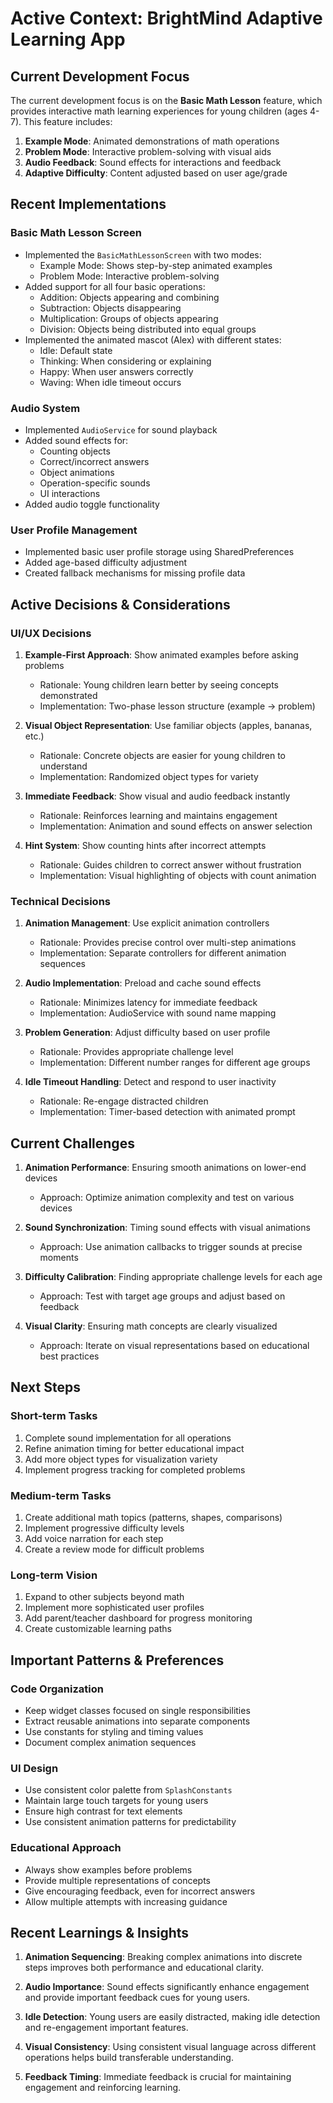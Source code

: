 # Active Context: BrightMind Adaptive Learning App

## Current Development Focus

The current development focus is on the **Basic Math Lesson** feature, which provides interactive math learning experiences for young children (ages 4-7). This feature includes:

1. **Example Mode**: Animated demonstrations of math operations
2. **Problem Mode**: Interactive problem-solving with visual aids
3. **Audio Feedback**: Sound effects for interactions and feedback
4. **Adaptive Difficulty**: Content adjusted based on user age/grade

## Recent Implementations

### Basic Math Lesson Screen
- Implemented the `BasicMathLessonScreen` with two modes:
  - Example Mode: Shows step-by-step animated examples
  - Problem Mode: Interactive problem-solving
- Added support for all four basic operations:
  - Addition: Objects appearing and combining
  - Subtraction: Objects disappearing
  - Multiplication: Groups of objects appearing
  - Division: Objects being distributed into equal groups
- Implemented the animated mascot (Alex) with different states:
  - Idle: Default state
  - Thinking: When considering or explaining
  - Happy: When user answers correctly
  - Waving: When idle timeout occurs

### Audio System
- Implemented `AudioService` for sound playback
- Added sound effects for:
  - Counting objects
  - Correct/incorrect answers
  - Object animations
  - Operation-specific sounds
  - UI interactions
- Added audio toggle functionality

### User Profile Management
- Implemented basic user profile storage using SharedPreferences
- Added age-based difficulty adjustment
- Created fallback mechanisms for missing profile data

## Active Decisions & Considerations

### UI/UX Decisions
1. **Example-First Approach**: Show animated examples before asking problems
   - Rationale: Young children learn better by seeing concepts demonstrated
   - Implementation: Two-phase lesson structure (example → problem)

2. **Visual Object Representation**: Use familiar objects (apples, bananas, etc.)
   - Rationale: Concrete objects are easier for young children to understand
   - Implementation: Randomized object types for variety

3. **Immediate Feedback**: Show visual and audio feedback instantly
   - Rationale: Reinforces learning and maintains engagement
   - Implementation: Animation and sound effects on answer selection

4. **Hint System**: Show counting hints after incorrect attempts
   - Rationale: Guides children to correct answer without frustration
   - Implementation: Visual highlighting of objects with count animation

### Technical Decisions
1. **Animation Management**: Use explicit animation controllers
   - Rationale: Provides precise control over multi-step animations
   - Implementation: Separate controllers for different animation sequences

2. **Audio Implementation**: Preload and cache sound effects
   - Rationale: Minimizes latency for immediate feedback
   - Implementation: AudioService with sound name mapping

3. **Problem Generation**: Adjust difficulty based on user profile
   - Rationale: Provides appropriate challenge level
   - Implementation: Different number ranges for different age groups

4. **Idle Timeout Handling**: Detect and respond to user inactivity
   - Rationale: Re-engage distracted children
   - Implementation: Timer-based detection with animated prompt

## Current Challenges

1. **Animation Performance**: Ensuring smooth animations on lower-end devices
   - Approach: Optimize animation complexity and test on various devices

2. **Sound Synchronization**: Timing sound effects with visual animations
   - Approach: Use animation callbacks to trigger sounds at precise moments

3. **Difficulty Calibration**: Finding appropriate challenge levels for each age
   - Approach: Test with target age groups and adjust based on feedback

4. **Visual Clarity**: Ensuring math concepts are clearly visualized
   - Approach: Iterate on visual representations based on educational best practices

## Next Steps

### Short-term Tasks
1. Complete sound implementation for all operations
2. Refine animation timing for better educational impact
3. Add more object types for visualization variety
4. Implement progress tracking for completed problems

### Medium-term Tasks
1. Create additional math topics (patterns, shapes, comparisons)
2. Implement progressive difficulty levels
3. Add voice narration for each step
4. Create a review mode for difficult problems

### Long-term Vision
1. Expand to other subjects beyond math
2. Implement more sophisticated user profiles
3. Add parent/teacher dashboard for progress monitoring
4. Create customizable learning paths

## Important Patterns & Preferences

### Code Organization
- Keep widget classes focused on single responsibilities
- Extract reusable animations into separate components
- Use constants for styling and timing values
- Document complex animation sequences

### UI Design
- Use consistent color palette from `SplashConstants`
- Maintain large touch targets for young users
- Ensure high contrast for text elements
- Use consistent animation patterns for predictability

### Educational Approach
- Always show examples before problems
- Provide multiple representations of concepts
- Give encouraging feedback, even for incorrect answers
- Allow multiple attempts with increasing guidance

## Recent Learnings & Insights

1. **Animation Sequencing**: Breaking complex animations into discrete steps improves both performance and educational clarity.

2. **Audio Importance**: Sound effects significantly enhance engagement and provide important feedback cues for young users.

3. **Idle Detection**: Young users are easily distracted, making idle detection and re-engagement important features.

4. **Visual Consistency**: Using consistent visual language across different operations helps build transferable understanding.

5. **Feedback Timing**: Immediate feedback is crucial for maintaining engagement and reinforcing learning.

